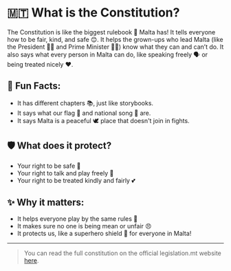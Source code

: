 # 🇲🇹 What is the Constitution?

The Constitution is like the biggest rulebook 📖 Malta has! It tells everyone how to be fair, kind, and safe 😊. It helps the grown-ups who lead Malta (like the President 👩‍⚖️ and Prime Minister 👨‍💼) know what they can and can’t do. It also says what every person in Malta can do, like speaking freely 🗣️ or being treated nicely ❤️.

## 🎉 Fun Facts:

- It has different chapters 📚, just like storybooks.
- It says what our flag 🚩 and national song 🎵 are.
- It says Malta is a peaceful 🕊️ place that doesn't join in fights.

## 🛡️ What does it protect?

- Your right to be safe 👶
- Your right to talk and play freely 🎈
- Your right to be treated kindly and fairly 💕

## ✨ Why it matters:

- It helps everyone play by the same rules 🎲
- It makes sure no one is being mean or unfair 😠
- It protects us, like a superhero shield 🦸 for everyone in Malta!

---

> You can read the full constitution on the official legislation.mt website [here](https://legislation.mt/eli/const/eng).
